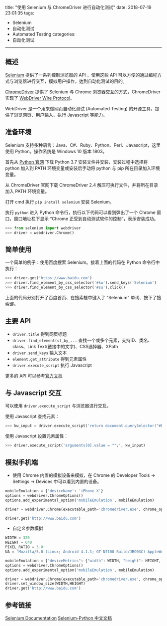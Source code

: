 title: "使用 Selenium 与 ChromeDriver 进行自动化测试"
date: 2018-07-19 23:01:35
tags:
- Selenium
- 自动化测试
- Automated Testing
categories: 
- 自动化测试

---


## 概述

[Selenium](https://www.seleniumhq.org/) 提供了一系列控制浏览器的 API ，使用这些 API 可以方便的通过编程方式与浏览器进行交互，模拟用户操作，达到自动化测试的目的。

[ChromeDriver](http://chromedriver.chromium.org/) 提供了 Selenium 与 Chrome 浏览器交互的方式，ChromeDriver 实现了 [WebDriver Wire Protocol](https://github.com/SeleniumHQ/selenium/wiki/JsonWireProtocol)。

WebDriver 是一个用来做网页自动化测试 (Automated Testing) 的开源工具，提供了浏览网页、用户输入、执行 Javascript 等能力。

## 准备环境

Selenium 支持多种语言：Java、C#、Ruby、Python、Perl、Javascript，这里使用 Python。操作系统是 Windows 10 版本 1803。

首先从 [Python 官网](https://www.python.org) 下载 Python 3.7 安装文件并安装，安装过程中选择将 python 加入到 PATH 环境变量或安装后手动将 python 与 pip 所在目录加入环境变量。

从 ChromeDriver 官网下载 ChromeDriver 2.4 解压可执行文件，并将所在目录加入 PATH 环境变量。

打开 cmd 执行 `pip install selenium` 安装 Selenium。

执行 `python` 进入 Python 命令行，执行以下代码可以看到弹出了一个 Chrome 窗口，窗口地址栏下显示 “Chrome 正受到自动测试软件的控制”，表示安装成功。

```python
>>> from selenium import webdriver
>>> driver = webdriver.Chrome()
```

## 简单使用

一个简单的例子：使用百度搜索 Selenium。接着上面的代码在 Python 命令行中执行：

```python
>>> driver.get('https://www.baidu.com')
>>> driver.find_element_by_css_selector('#kw').send_keys('Selenium')
>>> driver.find_element_by_css_selector('#su').click()
```

上面的代码分别打开了百度首页、在搜索框中键入了 "Selenium" 单词、按下了搜索键。

## 主要 API

* `driver.title` 得到网页标题
* `driver.find_element(s)_by_...` 查找一个或多个元素，支持ID、类名、class、Link Text(链接中的文字)、CSS选择器、XPath
* `driver.send_keys` 输入文本
* `element.get_attribute` 得到元素属性
* `driver.execute_script` 执行 Javascript

更多的 API 可以参考[官方文档](https://www.seleniumhq.org/docs/03_webdriver.jsp#selenium-webdriver-api-commands-and-operations)

## 与 Javascript 交互

可以使用 `driver.execute_script` 与浏览器进行交互。

使用 Javascript 查找元素：

```python
>>> kw_input = driver.execute_script('return document.querySelector("#kw")')
```

使用 Javascript 设置元素属性：

```python
>>> driver.execute_script('arguments[0].value = "";', kw_input)
```

## 模拟手机端

* 使用 Chrome 内置的模拟设备来模拟，在 Chrome 的 Developer Tools -> Settings -> Devices 中可以看到内置的设备。

```python
mobileEmulation = {'deviceName': 'iPhone X'}
options = webdriver.ChromeOptions()
options.add_experimental_option('mobileEmulation', mobileEmulation)

driver = webdriver.Chrome(executable_path='chromedriver.exe', chrome_options=options)

driver.get('http://www.baidu.com')
```

* 自定义参数模拟

```python
WIDTH = 320
HEIGHT = 640
PIXEL_RATIO = 3.0
UA = 'Mozilla/5.0 (Linux; Android 4.1.1; GT-N7100 Build/JRO03C) AppleWebKit/537.36 (KHTML, like Gecko) Version/4.0 Chrome/35.0.1916.138 Mobile Safari/537.36 T7/6.3'

mobileEmulation = {"deviceMetrics": {"width": WIDTH, "height": HEIGHT, "pixelRatio": PIXEL_RATIO}, "userAgent": UA}
options = webdriver.ChromeOptions()
options.add_experimental_option('mobileEmulation', mobileEmulation)

driver = webdriver.Chrome(executable_path='chromedriver.exe', chrome_options=options)
driver.set_window_size(WIDTH,HEIGHT)
driver.get('http://www.baidu.com')
```

## 参考链接

[Selenium Documentation](https://www.seleniumhq.org/docs/03_webdriver.jsp#selenium-webdriver-api-commands-and-operations)
[Selenium-Python 中文文档](https://python-selenium-zh.readthedocs.io/zh_CN/latest)
